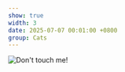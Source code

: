 ```yaml
---
show: true
width: 3
date: 2025-07-07 00:01:00 +0800
group: Cats
---
```

<div>
    <img src="{{ 'assets/images/etc/cat3.jpg' | relative_url }}" class="w-100 rounded-xl" title="Don't touch me!">
</div>

